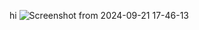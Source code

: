hi
![Screenshot from 2024-09-21 17-46-13](https://github.com/user-attachments/assets/75882a8d-522e-4d60-8dd4-2e78b42a8142)

